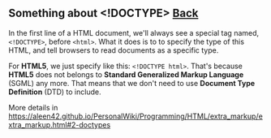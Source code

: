 ## Something about <!DOCTYPE> [Back](./qa.md)

In the first line of a HTML document, we'll always see a special tag named, `<!DOCTYPE>`, before `<html>`. What it does is to to specify the type of this HTML, and tell browsers to read documents as a specific type.

For **HTML5**, we just specify like this: `<!DOCTYPE html>`. That's because **HTML5** does not belongs to **Standard Generalized Markup Language** (SGML) any more. That means that we don't need to use **Document Type Definition** (DTD) to include.

More details in https://aleen42.github.io/PersonalWiki/Programming/HTML/extra_markup/extra_markup.html#2-doctypes
